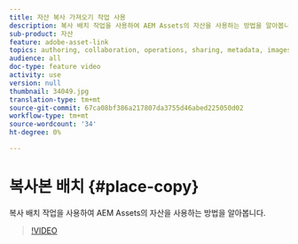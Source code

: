 ```yaml
---
title: 자산 복사 가져오기 작업 사용
description: 복사 배치 작업을 사용하여 AEM Assets의 자산을 사용하는 방법을 알아봅니다.
sub-product: 자산
feature: adobe-asset-link
topics: authoring, collaboration, operations, sharing, metadata, images, operations
audience: all
doc-type: feature video
activity: use
version: null
thumbnail: 34049.jpg
translation-type: tm+mt
source-git-commit: 67ca08bf386a217807da3755d46abed225050d02
workflow-type: tm+mt
source-wordcount: '34'
ht-degree: 0%

---
```



# 복사본 배치 {#place-copy}

복사 배치 작업을 사용하여 AEM Assets의 자산을 사용하는 방법을 알아봅니다.

>[!VIDEO](https://video.tv.adobe.com/v/34049/?quality=12)

